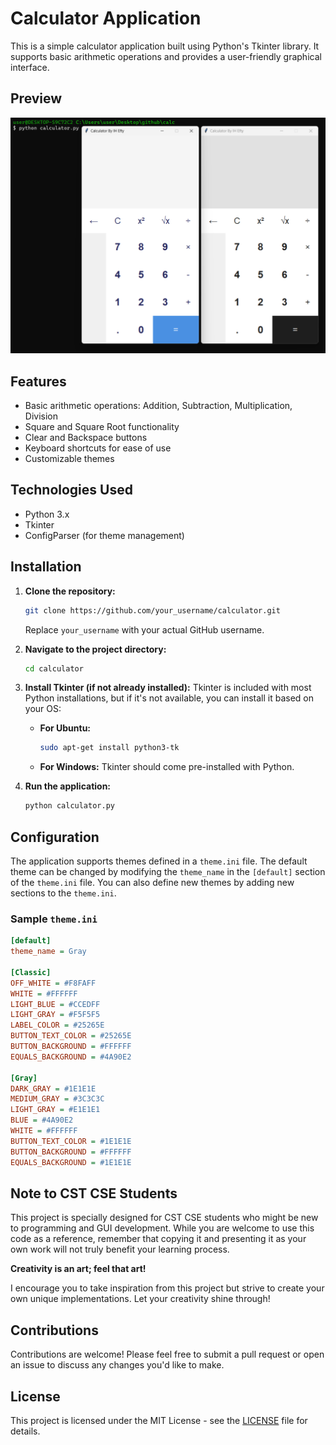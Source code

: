 # Calculator Application

This is a simple calculator application built using Python's Tkinter library. It supports basic arithmetic operations and provides a user-friendly graphical interface.

## Preview

![preview](./res/preview.png)

## Features

- Basic arithmetic operations: Addition, Subtraction, Multiplication, Division
- Square and Square Root functionality
- Clear and Backspace buttons
- Keyboard shortcuts for ease of use
- Customizable themes

## Technologies Used

- Python 3.x
- Tkinter
- ConfigParser (for theme management)

## Installation

1. **Clone the repository:**
   ```bash
   git clone https://github.com/your_username/calculator.git
   ```
   Replace `your_username` with your actual GitHub username.

2. **Navigate to the project directory:**
   ```bash
   cd calculator
   ```

3. **Install Tkinter (if not already installed):**
   Tkinter is included with most Python installations, but if it's not available, you can install it based on your OS:

   - **For Ubuntu:**
     ```bash
     sudo apt-get install python3-tk
     ```

   - **For Windows:** Tkinter should come pre-installed with Python.

4. **Run the application:**
   ```bash
   python calculator.py
   ```

## Configuration

The application supports themes defined in a `theme.ini` file. The default theme can be changed by modifying the `theme_name` in the `[default]` section of the `theme.ini` file. You can also define new themes by adding new sections to the `theme.ini`.

### Sample `theme.ini`

```ini
[default]
theme_name = Gray

[Classic]
OFF_WHITE = #F8FAFF
WHITE = #FFFFFF
LIGHT_BLUE = #CCEDFF
LIGHT_GRAY = #F5F5F5
LABEL_COLOR = #25265E
BUTTON_TEXT_COLOR = #25265E
BUTTON_BACKGROUND = #FFFFFF
EQUALS_BACKGROUND = #4A90E2

[Gray]
DARK_GRAY = #1E1E1E
MEDIUM_GRAY = #3C3C3C
LIGHT_GRAY = #E1E1E1
BLUE = #4A90E2
WHITE = #FFFFFF
BUTTON_TEXT_COLOR = #1E1E1E
BUTTON_BACKGROUND = #FFFFFF
EQUALS_BACKGROUND = #1E1E1E
```

## Note to CST CSE Students

This project is specially designed for CST CSE students who might be new to programming and GUI development. While you are welcome to use this code as a reference, remember that copying it and presenting it as your own work will not truly benefit your learning process. 

**Creativity is an art; feel that art!** 

I encourage you to take inspiration from this project but strive to create your own unique implementations. Let your creativity shine through!

## Contributions

Contributions are welcome! Please feel free to submit a pull request or open an issue to discuss any changes you'd like to make.

## License

This project is licensed under the MIT License - see the [LICENSE](LICENSE) file for details.
